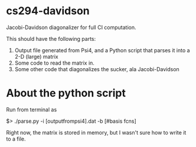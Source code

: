 cs294-davidson
==============

Jacobi-Davidson diagonalizer for full CI computation.

This should have the following parts:
1. Output file generated from Psi4, and a Python script that parses it into a 2-D (large) matrix
2. Some code to read the matrix in.
3. Some other code that diagonalizes the sucker, ala Jacobi-Davidson

About the python script
=======================
Run from terminal as

$> ./parse.py -i [outputfrompsi4].dat -b [#basis fcns]

Right now, the matrix is stored in memory, but I wasn't sure how to write it to a file.
